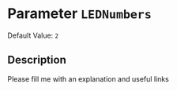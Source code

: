 # Parameter `LEDNumbers`
Default Value: `2`

## Description
Please fill me with an explanation and useful links

